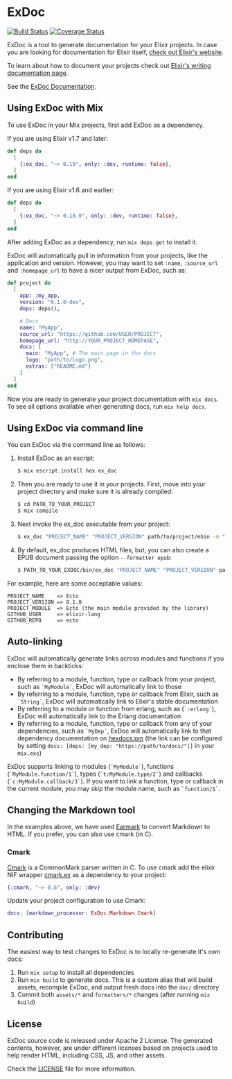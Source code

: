 # ExDoc

[![Build Status](https://secure.travis-ci.org/elixir-lang/ex_doc.svg?branch=master "Build Status")](http://travis-ci.org/elixir-lang/ex_doc)
[![Coverage Status](https://coveralls.io/repos/github/elixir-lang/ex_doc/badge.svg?branch=master)](https://coveralls.io/github/elixir-lang/ex_doc?branch=master)

ExDoc is a tool to generate documentation for your Elixir projects. In case you are looking for documentation for Elixir itself, [check out Elixir's website][elixir-lang].

To learn about how to document your projects check out [Elixir's writing documentation page][hex-writing-docs].

See the [ExDoc Documentation](https://hexdocs.pm/ex_doc/).

## Using ExDoc with Mix

To use ExDoc in your Mix projects, first add ExDoc as a dependency.


If you are using Elixir v1.7 and later:

```elixir
def deps do
  [
    {:ex_doc, "~> 0.19", only: :dev, runtime: false},
  ]
end
```

If you are using Elixir v1.6 and earlier:

```elixir
def deps do
  [
    {:ex_doc, "~> 0.18.0", only: :dev, runtime: false},
  ]
end
```

After adding ExDoc as a dependency, run `mix deps.get` to install it.

ExDoc will automatically pull in information from your projects, like the application and version. However, you may want to set `:name`, `:source_url` and `:homepage_url` to have a nicer output from ExDoc, such as:

```elixir
def project do
  [
    app: :my_app,
    version: "0.1.0-dev",
    deps: deps(),

    # Docs
    name: "MyApp",
    source_url: "https://github.com/USER/PROJECT",
    homepage_url: "http://YOUR_PROJECT_HOMEPAGE",
    docs: [
      main: "MyApp", # The main page in the docs
      logo: "path/to/logo.png",
      extras: ["README.md"]
    ]
  ]
end
```

Now you are ready to generate your project documentation with `mix docs`. To see all options available when generating docs, run `mix help docs`.

## Using ExDoc via command line

You can ExDoc via the command line as follows:

1. Install ExDoc as an escript:

    ```bash
    $ mix escript.install hex ex_doc
    ```

2. Then you are ready to use it in your projects. First, move into your project directory and make sure it is already compiled:

    ```bash
    $ cd PATH_TO_YOUR_PROJECT
    $ mix compile
    ```

3. Next invoke the ex_doc executable from your project:

    ```bash
    $ ex_doc "PROJECT_NAME" "PROJECT_VERSION" path/to/project/ebin -m "PROJECT_MODULE" -u "https://github.com/GITHUB_USER/GITHUB_REPO" -l path/to/logo.png
    ```

4. By default, ex_doc produces HTML files, but, you can also create a EPUB document passing the option `--formatter epub`:

    ```bash
    $ PATH_TO_YOUR_EXDOC/bin/ex_doc "PROJECT_NAME" "PROJECT_VERSION" path/to/project/ebin -m "PROJECT_MODULE" -u "https://github.com/GITHUB_USER/GITHUB_REPO" -l path/to/logo.png -f epub
    ```

For example, here are some acceptable values:

    PROJECT_NAME    => Ecto
    PROJECT_VERSION => 0.1.0
    PROJECT_MODULE  => Ecto (the main module provided by the library)
    GITHUB_USER     => elixir-lang
    GITHUB_REPO     => ecto

## Auto-linking

ExDoc will automatically generate links across modules and functions if you enclose them in backticks:

  * By referring to a module, function, type or callback from your project, such as `` `MyModule` ``, ExDoc will automatically link to those
  * By referring to a module, function, type or callback from Elixir, such as `` `String` ``, ExDoc will automatically link to Elixir's stable documentation
  * By referring to a module or function from erlang, such as (`` `:erlang` ``), ExDoc will automatically link to the Erlang documentation
  * By referring to a module, function, type or callback from any of your dependencies, such as `` `MyDep` ``, ExDoc will automatically link to that dependency documentation on [hexdocs.pm](http://hexdocs.pm/) (the link can be configured by setting `docs: [deps: [my_dep: "https://path/to/docs/"]]` in your `mix.exs`)

ExDoc supports linking to modules (`` `MyModule` ``), functions (`` `MyModule.function/1` ``), types (`` `t:MyModule.type/2` ``) and callbacks (`` `c:MyModule.callback/3` ``). If you want to link a function, type or callback in the current module, you may skip the module name, such as `` `function/1` ``.

## Changing the Markdown tool

In the examples above, we have used [Earmark][] to convert Markdown to HTML. If you prefer, you can also use cmark (in C).

### Cmark

[Cmark][cmark] is a CommonMark parser written in C. To use cmark add the elixir NIF wrapper [cmark.ex][cmark.ex] as a dependency to your project:

```elixir
{:cmark, "~> 0.6", only: :dev}
```

Update your project configuration to use Cmark:

```elixir
docs: [markdown_processor: ExDoc.Markdown.Cmark]
```

## Contributing

The easiest way to test changes to ExDoc is to locally re-generate it's own docs:

  1. Run `mix setup` to install all dependencies
  2. Run `mix build` to generate docs. This is a custom alias that will build assets, recompile ExDoc, and output fresh docs into the `doc/` directory
  3. Commit both `assets/*` and `formatters/*` changes (after running `mix build`)

## License

ExDoc source code is released under Apache 2 License. The generated contents, however, are under different licenses based on projects used to help render HTML, including CSS, JS, and other assets.

Check the [LICENSE](LICENSE) file for more information.

[earmark]: http://github.com/pragdave/earmark
[elixir-lang]: http://elixir-lang.org/
[cmark]: https://github.com/jgm/cmark
[cmark.ex]: https://github.com/asaaki/cmark.ex
[hex-writing-docs]: https://hexdocs.pm/elixir/writing-documentation.html
